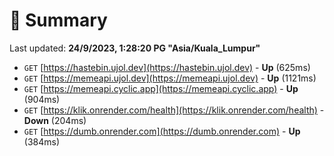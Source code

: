 # 📖 Summary
Last updated: **24/9/2023, 1:28:20 PG "Asia/Kuala_Lumpur"**

- `GET` [https://hastebin.ujol.dev](https://hastebin.ujol.dev) - **Up** (625ms)
- `GET` [https://memeapi.ujol.dev](https://memeapi.ujol.dev) - **Up** (1121ms)
- `GET` [https://memeapi.cyclic.app](https://memeapi.cyclic.app) - **Up** (904ms)
- `GET` [https://klik.onrender.com/health](https://klik.onrender.com/health) - **Down** (204ms)
- `GET` [https://dumb.onrender.com](https://dumb.onrender.com) - **Up** (384ms)
